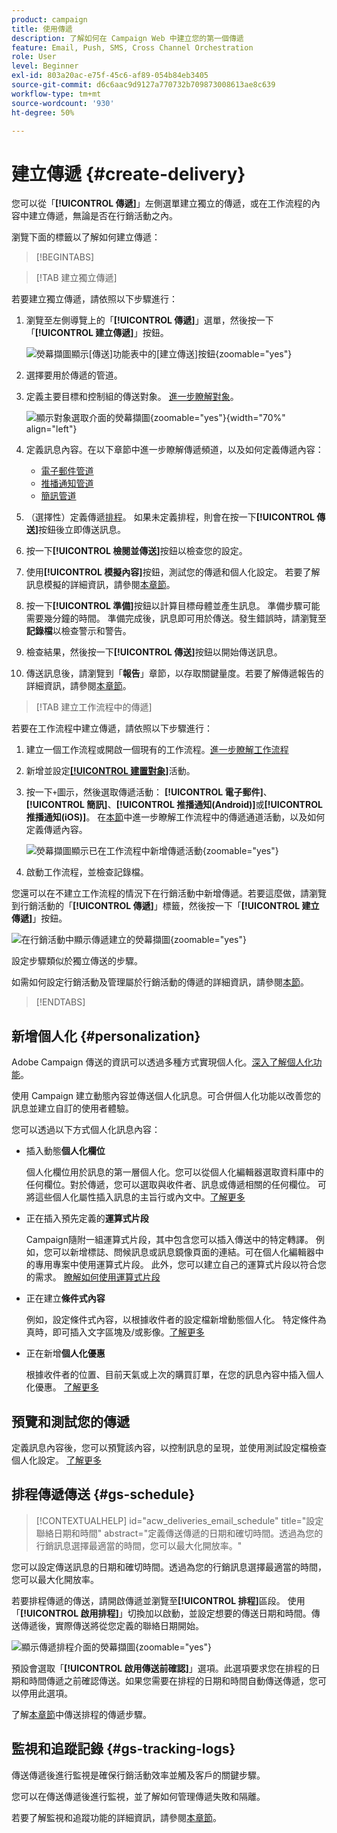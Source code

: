 ```yaml
---
product: campaign
title: 使用傳遞
description: 了解如何在 Campaign Web 中建立您的第一個傳遞
feature: Email, Push, SMS, Cross Channel Orchestration
role: User
level: Beginner
exl-id: 803a20ac-e75f-45c6-af89-054b84eb3405
source-git-commit: d6c6aac9d9127a770732b709873008613ae8c639
workflow-type: tm+mt
source-wordcount: '930'
ht-degree: 50%

---
```


# 建立傳遞 {#create-delivery}

您可以從「**[!UICONTROL 傳遞]**」左側選單建立獨立的傳遞，或在工作流程的內容中建立傳遞，無論是否在行銷活動之內。

瀏覽下面的標籤以了解如何建立傳遞：

>[!BEGINTABS]

>[!TAB 建立獨立傳遞]

若要建立獨立傳遞，請依照以下步驟進行：

1. 瀏覽至左側導覽上的「**[!UICONTROL 傳遞]**」選單，然後按一下「**[!UICONTROL 建立傳遞]**」按鈕。

   ![熒幕擷圖顯示[傳送]功能表中的[建立傳送]按鈕](assets/create-a-delivery.png){zoomable="yes"}

1. 選擇要用於傳遞的管道。
1. 定義主要目標和控制組的傳送對象。 [進一步瞭解對象](../audience/about-recipients.md)。

   ![顯示對象選取介面的熒幕擷圖](assets/select-audience.png){zoomable="yes"}{width="70%" align="left"}

1. 定義訊息內容。在以下章節中進一步瞭解傳遞頻道，以及如何定義傳遞內容：

   * [電子郵件管道](../email/create-email.md)
   * [推播通知管道](../push/gs-push.md)
   * [簡訊管道](../sms/create-sms.md)

1. （選擇性）定義傳遞[排程](#gs-schedule)。 如果未定義排程，則會在按一下&#x200B;**[!UICONTROL 傳送]**&#x200B;按鈕後立即傳送訊息。
1. 按一下&#x200B;**[!UICONTROL 檢閱並傳送]**&#x200B;按鈕以檢查您的設定。
1. 使用&#x200B;**[!UICONTROL 模擬內容]**&#x200B;按鈕，測試您的傳遞和個人化設定。 若要了解訊息模擬的詳細資訊，請參閱[本章節](../preview-test/preview-test.md)。
1. 按一下&#x200B;**[!UICONTROL 準備]**&#x200B;按鈕以計算目標母體並產生訊息。 準備步驟可能需要幾分鐘的時間。 準備完成後，訊息即可用於傳送。發生錯誤時，請瀏覽至&#x200B;**記錄檔**&#x200B;以檢查警示和警告。
1. 檢查結果，然後按一下&#x200B;**[!UICONTROL 傳送]**&#x200B;按鈕以開始傳送訊息。
1. 傳送訊息後，請瀏覽到「**報告**」章節，以存取關鍵量度。若要了解傳遞報告的詳細資訊，請參閱[本章節](../reporting/delivery-reports.md)。

>[!TAB 建立工作流程中的傳遞]

若要在工作流程中建立傳遞，請依照以下步驟進行：

1. 建立一個工作流程或開啟一個現有的工作流程。[進一步瞭解工作流程](../workflows/gs-workflow-creation.md#gs-workflow-steps)
1. 新增並設定[**[!UICONTROL 建置對象]**](../workflows/activities/build-audience.md)活動。
1. 按一下`+`圖示，然後選取傳遞活動： **[!UICONTROL 電子郵件]**、**[!UICONTROL 簡訊]**、**[!UICONTROL 推播通知(Android)]**&#x200B;或&#x200B;**[!UICONTROL 推播通知(iOS)]**。 在[本節](../workflows/activities/channels.md)中進一步瞭解工作流程中的傳遞通道活動，以及如何定義傳遞內容。

   ![熒幕擷圖顯示已在工作流程中新增傳遞活動](assets/add-delivery-in-wf.png){zoomable="yes"}

1. 啟動工作流程，並檢查記錄檔。

您還可以在不建立工作流程的情況下在行銷活動中新增傳遞。若要這麼做，請瀏覽到行銷活動的「**[!UICONTROL 傳遞]**」標籤，然後按一下「**[!UICONTROL 建立傳遞]**」按鈕。

![在行銷活動中顯示傳遞建立的熒幕擷圖](assets/new-campaign-delivery.png){zoomable="yes"}

設定步驟類似於獨立傳送的步驟。

如需如何設定行銷活動及管理屬於行銷活動的傳遞的詳細資訊，請參閱[本節](../campaigns/gs-campaigns.md)。

>[!ENDTABS]

## 新增個人化 {#personalization}

Adobe Campaign 傳送的資訊可以透過多種方式實現個人化。[深入了解個人化功能](../personalization/gs-personalization.md)。

使用 Campaign 建立動態內容並傳送個人化訊息。可合併個人化功能以改善您的訊息並建立自訂的使用者體驗。

您可以透過以下方式個人化訊息內容：

* 插入動態&#x200B;**個人化欄位**

  個人化欄位用於訊息的第一層個人化。您可以從個人化編輯器選取資料庫中的任何欄位。對於傳遞，您可以選取與收件者、訊息或傳遞相關的任何欄位。 可將這些個人化屬性插入訊息的主旨行或內文中。[了解更多](../personalization/personalize.md)

* 正在插入預先定義的&#x200B;**運算式片段**

  Campaign隨附一組運算式片段，其中包含您可以插入傳送中的特定轉譯。 例如，您可以新增標誌、問候訊息或訊息鏡像頁面的連結。可在個人化編輯器中的專用專案中使用運算式片段。 此外，您可以建立自己的運算式片段以符合您的需求。 [瞭解如何使用運算式片段](../content/use-expression-fragments.md)

* 正在建立&#x200B;**條件式內容**

  例如，設定條件式內容，以根據收件者的設定檔新增動態個人化。 特定條件為真時，即可插入文字區塊及/或影像。[了解更多](../personalization/conditions.md)

* 正在新增&#x200B;**個人化優惠**

  根據收件者的位置、目前天氣或上次的購買訂單，在您的訊息內容中插入個人化優惠。 [了解更多](../msg/offers.md)

## 預覽和測試您的傳遞 

定義訊息內容後，您可以預覽該內容，以控制訊息的呈現，並使用測試設定檔檢查個人化設定。 [了解更多](../preview-test/preview-test.md)

## 排程傳遞傳送 {#gs-schedule}

>[!CONTEXTUALHELP]
>id="acw_deliveries_email_schedule"
>title="設定聯絡日期和時間"
>abstract="定義傳送傳遞的日期和確切時間。透過為您的行銷訊息選擇最適當的時間，您可以最大化開放率。"

您可以設定傳送訊息的日期和確切時間。透過為您的行銷訊息選擇最適當的時間，您可以最大化開放率。

若要排程傳遞的傳送，請開啟傳遞並瀏覽至&#x200B;**[!UICONTROL 排程]**&#x200B;區段。 使用「**[!UICONTROL 啟用排程]**」切換加以啟動，並設定想要的傳送日期和時間。傳送傳遞後，實際傳送將從您定義的聯絡日期開始。

![顯示傳遞排程介面的熒幕擷圖](assets/schedule.png){zoomable="yes"}

預設會選取「**[!UICONTROL 啟用傳送前確認]**」選項。此選項要求您在排程的日期和時間傳遞之前確認傳送。如果您需要在排程的日期和時間自動傳送傳遞，您可以停用此選項。

了解[本章節](../monitor/prepare-send.md#schedule-the-send)中傳送排程的傳遞步驟。

## 監視和追蹤記錄 {#gs-tracking-logs}

傳送傳遞後進行監視是確保行銷活動效率並觸及客戶的關鍵步驟。

您可以在傳送傳遞後進行監視，並了解如何管理傳遞失敗和隔離。

若要了解監視和追蹤功能的詳細資訊，請參閱[本章節](../reporting/gs-reports.md)。